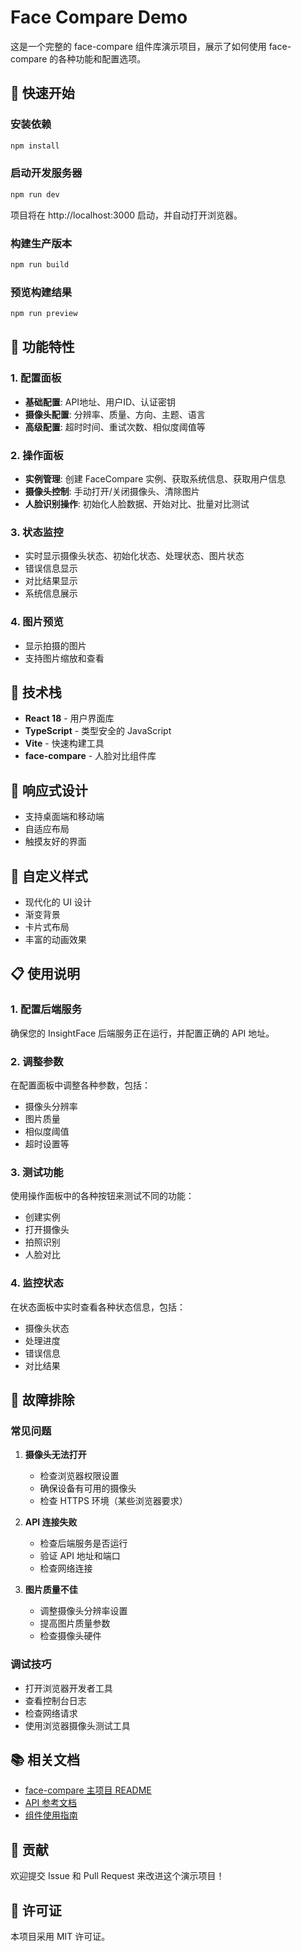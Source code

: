 # Face Compare Demo

这是一个完整的 face-compare 组件库演示项目，展示了如何使用 face-compare 的各种功能和配置选项。

## 🚀 快速开始

### 安装依赖

```bash
npm install
```

### 启动开发服务器

```bash
npm run dev
```

项目将在 http://localhost:3000 启动，并自动打开浏览器。

### 构建生产版本

```bash
npm run build
```

### 预览构建结果

```bash
npm run preview
```

## 🎯 功能特性

### 1. 配置面板
- **基础配置**: API地址、用户ID、认证密钥
- **摄像头配置**: 分辨率、质量、方向、主题、语言
- **高级配置**: 超时时间、重试次数、相似度阈值等

### 2. 操作面板
- **实例管理**: 创建 FaceCompare 实例、获取系统信息、获取用户信息
- **摄像头控制**: 手动打开/关闭摄像头、清除图片
- **人脸识别操作**: 初始化人脸数据、开始对比、批量对比测试

### 3. 状态监控
- 实时显示摄像头状态、初始化状态、处理状态、图片状态
- 错误信息显示
- 对比结果显示
- 系统信息展示

### 4. 图片预览
- 显示拍摄的图片
- 支持图片缩放和查看

## 🔧 技术栈

- **React 18** - 用户界面库
- **TypeScript** - 类型安全的 JavaScript
- **Vite** - 快速构建工具
- **face-compare** - 人脸对比组件库

## 📱 响应式设计

- 支持桌面端和移动端
- 自适应布局
- 触摸友好的界面

## 🎨 自定义样式

- 现代化的 UI 设计
- 渐变背景
- 卡片式布局
- 丰富的动画效果

## 📋 使用说明

### 1. 配置后端服务
确保您的 InsightFace 后端服务正在运行，并配置正确的 API 地址。

### 2. 调整参数
在配置面板中调整各种参数，包括：
- 摄像头分辨率
- 图片质量
- 相似度阈值
- 超时设置等

### 3. 测试功能
使用操作面板中的各种按钮来测试不同的功能：
- 创建实例
- 打开摄像头
- 拍照识别
- 人脸对比

### 4. 监控状态
在状态面板中实时查看各种状态信息，包括：
- 摄像头状态
- 处理进度
- 错误信息
- 对比结果

## 🐛 故障排除

### 常见问题

1. **摄像头无法打开**
   - 检查浏览器权限设置
   - 确保设备有可用的摄像头
   - 检查 HTTPS 环境（某些浏览器要求）

2. **API 连接失败**
   - 检查后端服务是否运行
   - 验证 API 地址和端口
   - 检查网络连接

3. **图片质量不佳**
   - 调整摄像头分辨率设置
   - 提高图片质量参数
   - 检查摄像头硬件

### 调试技巧

- 打开浏览器开发者工具
- 查看控制台日志
- 检查网络请求
- 使用浏览器摄像头测试工具

## 📚 相关文档

- [face-compare 主项目 README](../README.md)
- [API 参考文档](../README.md#-api-参考)
- [组件使用指南](../README.md#-使用方法)

## 🤝 贡献

欢迎提交 Issue 和 Pull Request 来改进这个演示项目！

## 📄 许可证

本项目采用 MIT 许可证。
